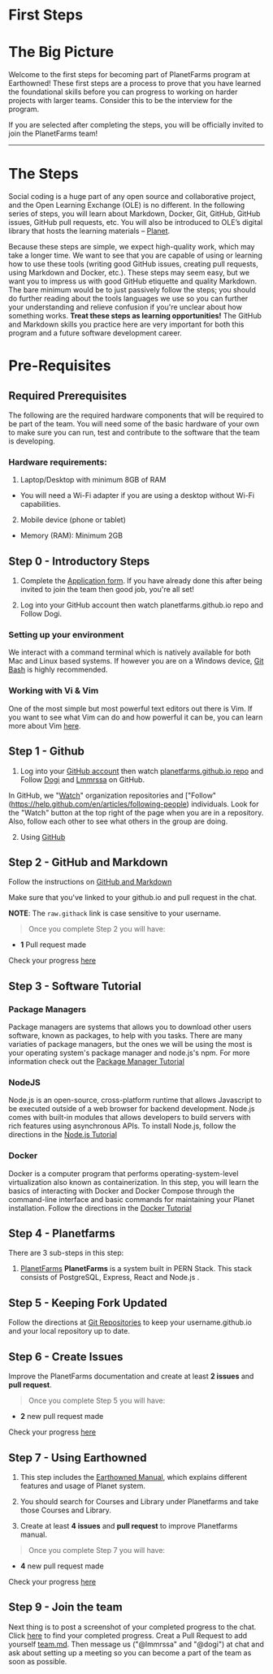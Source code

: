 # First Steps

# The Big Picture

Welcome to the first steps for becoming part of PlanetFarms program at Earthowned! These first steps are a process to prove that you have learned the foundational skills before you can progress to working on harder projects with larger teams. Consider this to be the interview for the program.

If you are selected after completing the steps, you will be officially invited to join the PlanetFarms team! 

---

# The Steps
Social coding is a huge part of any open source and collaborative project, and the Open Learning Exchange (OLE) is no different. In the following series of steps, you will learn about Markdown, Docker, Git, GitHub, GitHub issues, GitHub pull requests, etc. You will also be introduced to OLE’s digital library that hosts the learning materials – [Planet](https://github.com/open-learning-exchange/planet).

Because these steps are simple, we expect high-quality work, which may take a longer time. We want to see that you are capable of using or learning how to use these tools (writing good GitHub issues, creating pull requests, using Markdown and Docker, etc.). These steps may seem easy, but we want you to impress us with good GitHub etiquette and quality Markdown. The bare minimum would be to just passively follow the steps; you should do further reading about the tools languages we use so you can further your understanding and relieve confusion if you're unclear about how something works. **Treat these steps as learning opportunities!** The GitHub and Markdown skills you practice here are very important for both this program and a future software development career.


# Pre-Requisites

## Required Prerequisites
The following are the required hardware components that will be required to be part of the team. You will need some of the basic hardware of your own to make sure you can run, test and contribute to the software that the team is developing. 

### Hardware requirements:

1. Laptop/Desktop with minimum 8GB of RAM
 - You will need a Wi-Fi adapter if you are using a desktop without Wi-Fi capabilities.

2. Mobile device (phone or tablet)
 - Memory (RAM): Minimum 2GB

## Step 0 - Introductory Steps

1. Complete the [Application form](https://docs.google.com/forms/d/1qaN-jTahFZxKpeImS8cDrHyO3hrBsN2xSI5risIxUJo). If you have already done this after being invited to join the team then good job, you're all set!

2. Log into your GitHub account then watch planetfarms.github.io repo and Follow Dogi.

### Setting up your environment

We interact with a command terminal which is natively available for both Mac and Linux based systems. If however you are on a Windows device, [Git Bash](https://git-scm.com/download/win) is highly recommended.

### Working with Vi & Vim

One of the most simple but most powerful text editors out there is Vim. If you want to see what Vim can do and how powerful it can be, you can learn more about Vim [here](https://danielmiessler.com/study/vim/#textobjects).


## Step 1 - Github

1. Log into your [GitHub account](https://github.com/) then watch [planetfarms.github.io repo](https://github.com/earthowned/planetfarms.github.io) and Follow [Dogi](https://github.com/dogi) and [Lmmrssa](https://github.com/lmmrssa) on GitHub.

  In GitHub, we "[Watch](https://help.github.com/en/articles/watching-and-unwatching-repositories)" organization repositories and ["Follow" (https://help.github.com/en/articles/following-people) individuals. Look for the "Watch" button at the top right of the page when you are in a repository.  Also, follow each other to see what others in the group are doing.

2. Using [GitHub](github.md)

## Step 2 - GitHub and Markdown

Follow the instructions on [GitHub and Markdown](githubandmarkdown.md)

Make sure that you've linked to your github.io and pull request in the chat.

**NOTE**: The `raw.githack` link is case sensitive to your username. 

> Once you complete Step 2 you will have:

* **1** Pull request made

Check your progress [here](trackprogress.md)

## Step 3 - Software Tutorial

### Package Managers
Package managers are systems that allows you to download other users software, known as packages, to help with you tasks. There are many variaties of package managers, but the ones we will be using the most is your operating system's package manager and node.js's npm. For more information check out the [Package Manager Tutorial](package.md)
### NodeJS

Node.js is an open-source, cross-platform runtime that allows Javascript to be executed outside of a web browser for backend development. Node.js comes with built-in modules that allows developers to build servers with rich features using asynchronous APIs.
To install Node.js, follow the directions in the [Node.js Tutorial](nodetutorial.md)

### Docker

Docker is a computer program that performs operating-system-level virtualization also known as containerization. In this step, you will learn the basics of interacting with Docker and Docker Compose through the command-line interface and basic commands for maintaining your Planet installation.
Follow the directions in the [Docker Tutorial](dockertutorial.md)

## Step 4 - Planetfarms

There are 3 sub-steps in this step:

1. [PlanetFarms](#!./pages/micromaster/planetfarms.md)
  **PlanetFarms** is a system built in PERN Stack. This stack consists of PostgreSQL, Express, React and Node.js .


## Step 5 - Keeping Fork Updated

Follow the directions at [Git Repositories](gitrepositories.md) to keep your username.github.io and your local repository up to date.

## Step 6 - Create Issues

Improve the PlanetFarms documentation and create at least **2 issues** and **pull request**.

> Once you complete Step 5 you will have:

* **2** new pull request made

Check your progress [here](trackprogress.md)

## Step 7 - Using Earthowned

1. This step includes the [Earthowned Manual](../manual/earthowned.md), which explains different features and usage of Planet system.

2. You should search for Courses and Library under Planetfarms  and take those Courses and Library.

3. Create at least **4 issues** and **pull request** to improve Planetfarms manual.

> Once you complete Step 7 you will have:

* **4** new pull request made

Check your progress [here](trackprogress.md)

## Step 9 - Join the team

Next thing is to post a screenshot of your completed progress to the  chat. Click [here](trackprogress.md) to find your completed progress.
Creat a Pull Request to add yourself [team.md](team.md). Then message us ("@lmmrssa" and "@dogi") at chat and ask about setting up a meeting so you can become a part of the team as soon as possible.
